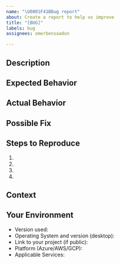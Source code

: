 ```yaml
---
name: "\U0001F41BBug report"
about: Create a report to help us improve
title: "[BUG]"
labels: bug
assignees: omerbensaadon

---
```


## Description
<!--- Provide a more detailed introduction to the issue itself, and why you consider it to be a bug -->

## Expected Behavior
<!--- Tell us what should happen -->

## Actual Behavior
<!--- Tell us what happens instead -->

## Possible Fix
<!--- Not obligatory, but suggest a fix or reason for the bug -->

## Steps to Reproduce
<!--- An unambiguous set of steps to reproduce this bug. Include code to reproduce, if relevant-->
1.
2.
3.
4.

## Context
<!--- How has this bug affected you? What were you trying to accomplish? -->

## Your Environment
<!--- Include as many relevant details about the environment you experienced the bug in -->
* Version used:
* Operating System and version (desktop):
* Link to your project (if public):
* Platform (Azure/AWS/GCP):
* Applicable Services:

